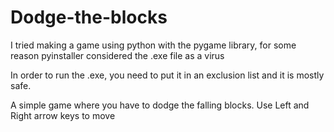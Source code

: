 # Dodge-the-blocks

I tried making a game using python with the pygame library, for some reason pyinstaller considered the .exe file as a virus

In order to run the .exe, you need to put it in an exclusion list and it is mostly safe.

A simple game where you have to dodge the falling blocks. Use Left and Right arrow keys to move
